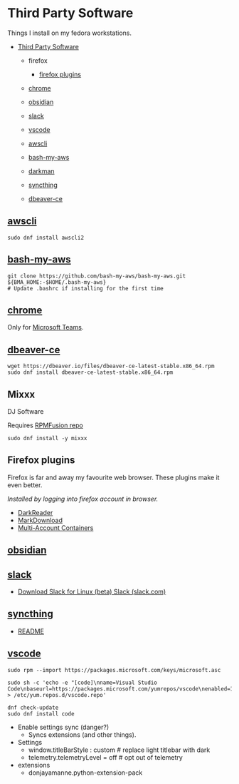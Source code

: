 # Third Party Software

Things I install on my fedora workstations.

- [Third Party Software](#third-party-software)
    - firefox
        - [firefox plugins](#firefox-plugins)
    - [chrome](#chrome)
    - [obsidian](#obsidian)
    - [slack](#slack)
    - [vscode](#vscode)

    - [awscli](#awscli)
    - [bash-my-aws](#bash-my-aws)
    - [darkman](darkman.md)
    - [syncthing](#syncthing)

    - [dbeaver-ce](#dbeaver-ce)
## [awscli](https://docs.aws.amazon.com/cli/latest/userguide/getting-started-install.html)

```shell
sudo dnf install awscli2
```

## [bash-my-aws](https://bash-my-aws.org/#installation)

    git clone https://github.com/bash-my-aws/bash-my-aws.git ${BMA_HOME:-$HOME/.bash-my-aws}
    # Update .bashrc if installing for the first time

## [chrome](browsers/chrome.md)

Only for [Microsoft Teams](../services/msteams.md).

## [dbeaver-ce](https://dbeaver.io/download/)

    wget https://dbeaver.io/files/dbeaver-ce-latest-stable.x86_64.rpm
    sudo dnf install dbeaver-ce-latest-stable.x86_64.rpm

## Mixxx

DJ Software

Requires [RPMFusion repo](https://rpmfusion.org/Configuration)

```shell
sudo dnf install -y mixxx
```

## Firefox plugins

Firefox is far and away my favourite web browser. These plugins make it even better.

*Installed by logging into firefox account in browser.*

  - [DarkReader](https://addons.mozilla.org/en-US/firefox/addon/darkreader/)
  - [MarkDownload](https://addons.mozilla.org/en-US/firefox/addon/markdownload/)
  - [Multi-Account Containers](https://addons.mozilla.org/en-US/firefox/addon/multi-account-containers)

## [obsidian](https://obsidian.md/download)

## [slack](https://slack.com/intl/en-au/downloads/linux)

- [Download Slack for Linux (beta)  Slack (slack.com)](https://slack.com/intl/en-au/help/articles/212924728-Download-Slack-for-Linux--beta-#rhel-1)

## [syncthing](https://syncthing.net/)

- [README](syncthing/README.md)

## [vscode](https://code.visualstudio.com/docs/setup/linux)

    sudo rpm --import https://packages.microsoft.com/keys/microsoft.asc

    sudo sh -c 'echo -e "[code]\nname=Visual Studio Code\nbaseurl=https://packages.microsoft.com/yumrepos/vscode\nenabled=1\ngpgcheck=1\ngpgkey=https://packages.microsoft.com/keys/microsoft.asc" > /etc/yum.repos.d/vscode.repo'

    dnf check-update
    sudo dnf install code

- Enable settings sync (danger?)
    - Syncs extensions (and other things).
- Settings
    - window.titleBarStyle : custom # replace light titlebar with dark
    - telemetry.telemetryLevel = off # opt out of telemetry
- extensions
    - donjayamanne.python-extension-pack

<!--
---
**Maybe later**

## [dropbox](https://www.dropbox.com/install-linux)

    wget https://www.dropbox.com/download?dl=packages/fedora/nautilus-dropbox-2020.03.04-1.fedora.x86_64.rpm
    sudo rpm -i nautilus-dropbox-2020.03.04-1.fedora.x86_64.rpm

    cd ~ && wget -O - "https://www.dropbox.com/download?plat=lnx.x86_64" | tar xzf -
    ~/.dropbox-dist/dropboxd

    wget --directory-prefix ~/.local/bin https://www.dropbox.com/download?dl=packages/dropbox.py

## [obs-studio](https://flathub.org/apps/details/com.obsproject.Studio)

Setup Flatpak on Fedora ([ref](https://flatpak.org/setup/Fedora))

    sudo flatpak remote-add --if-not-exists flathub https://flathub.org/repo/flathub.flatpakrepo

Install obs-studio:

    sudo dnf install kmod-v4l2loopback
    wget https://dl.flathub.org/repo/appstream/com.obsproject.Studio.flatpakref
-->
